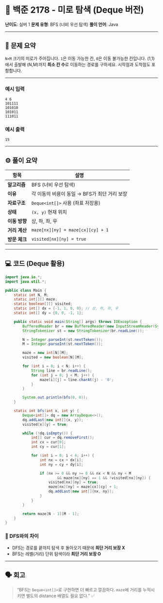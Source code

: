 
# 🧭 백준 2178 - 미로 탐색 (Deque 버전)

**난이도**: 실버 1
**문제 유형**: BFS (너비 우선 탐색)
**풀이 언어**: Java

---

## 🧩 문제 요약

`N×M` 크기의 미로가 주어집니다.
`1`은 이동 가능한 칸, `0`은 이동 불가능한 칸입니다.
(1,1)에서 출발해 (N,M)까지 **최소 칸 수**로 이동하는 경로를 구하세요.
시작점과 도착점도 포함합니다.

---

### 예시 입력

```
4 6
101111
101010
101011
111011
```

### 예시 출력

```
15
```

---

## ⚙️ 풀이 요약

| 항목        | 설명                                |
| --------- | --------------------------------- |
| **알고리즘**  | BFS (너비 우선 탐색)                    |
| **이유**    | 각 이동의 비용이 동일 → BFS가 최단 거리 보장      |
| **자료구조**  | `Deque<int[]>` 사용 (좌표 저장용)        |
| **상태**    | `(x, y)` 현재 위치                    |
| **이동 방향** | 상, 하, 좌, 우                        |
| **거리 계산** | `maze[nx][ny] = maze[cx][cy] + 1` |
| **방문 체크** | `visited[nx][ny] = true`          |

---

## 💻 코드 (Deque 활용)

```java
import java.io.*;
import java.util.*;

public class Main {
    static int N, M;
    static int[][] maze;
    static boolean[][] visited;
    static int[] dx = {-1, 1, 0, 0}; // 상, 하, 좌, 우
    static int[] dy = {0, 0, -1, 1};

    public static void main(String[] args) throws IOException {
        BufferedReader br = new BufferedReader(new InputStreamReader(System.in));
        StringTokenizer st = new StringTokenizer(br.readLine());

        N = Integer.parseInt(st.nextToken());
        M = Integer.parseInt(st.nextToken());

        maze = new int[N][M];
        visited = new boolean[N][M];

        for (int i = 0; i < N; i++) {
            String line = br.readLine();
            for (int j = 0; j < M; j++) {
                maze[i][j] = line.charAt(j) - '0';
            }
        }

        System.out.println(bfs(0, 0));
    }

    static int bfs(int x, int y) {
        Deque<int[]> dq = new ArrayDeque<>();
        dq.addLast(new int[]{x, y});
        visited[x][y] = true;

        while (!dq.isEmpty()) {
            int[] cur = dq.removeFirst();
            int cx = cur[0];
            int cy = cur[1];

            for (int i = 0; i < 4; i++) {
                int nx = cx + dx[i];
                int ny = cy + dy[i];

                if (nx >= 0 && ny >= 0 && nx < N && ny < M
                        && maze[nx][ny] == 1 && !visited[nx][ny]) {
                    visited[nx][ny] = true;
                    maze[nx][ny] = maze[cx][cy] + 1;
                    dq.addLast(new int[]{nx, ny});
                }
            }
        }

        return maze[N - 1][M - 1];
    }
}
```



### 🚫 DFS와의 차이

* DFS는 경로를 끝까지 탐색 후 돌아오기 때문에 **최단 거리 보장 X**
* BFS는 레벨(거리) 단위 탐색이라 **최단 거리 보장 O**


---

## 🗣 회고


> “BFS는 `Deque<int[]>`로 구현하면 더 빠르고 깔끔하다.
> `maze`에 거리를 누적시키면 별도의 distance 배열도 필요 없다.” ✅
